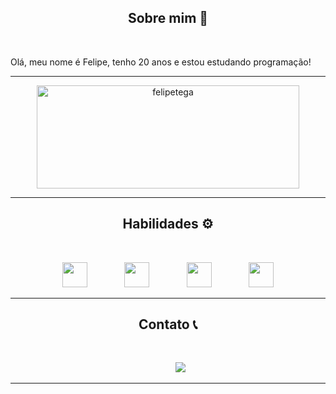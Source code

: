 <h2 align="center">Sobre mim 👋</h2>
<br>
<p>
    Olá, meu nome é Felipe, tenho 20 anos e estou estudando programação!
</p>
<hr>
<p align="center">
    <img src="https://github-readme-stats.vercel.app/api?username=felipetega&show_icons=true&theme=radical" alt="felipetega" height="165" width="420"/>
</p>
<hr>
<h2 align="center">Habilidades &#9881;&#65039;</h2>
<br>
<p align="center">
    <img height="40" src="https://devicons.railway.app/i/python.svg">
    &nbsp;&nbsp;&nbsp;&nbsp;&nbsp;&nbsp;&nbsp;&nbsp;&nbsp;&nbsp;&nbsp;&nbsp;&nbsp;
    <img height="40" src="https://devicons.railway.app/i/javascript.svg">
    &nbsp;&nbsp;&nbsp;&nbsp;&nbsp;&nbsp;&nbsp;&nbsp;&nbsp;&nbsp;&nbsp;&nbsp;&nbsp;
    <img height="40" src="https://devicons.railway.app/i/html5.svg">
    &nbsp;&nbsp;&nbsp;&nbsp;&nbsp;&nbsp;&nbsp;&nbsp;&nbsp;&nbsp;&nbsp;&nbsp;&nbsp;
    <img height="40" src="https://devicons.railway.app/i/css3.svg">
</p>
<hr>
<h2 align="center">Contato &#128222;</h2>
<br>
<p align="center">
    &nbsp;&nbsp;&nbsp;&nbsp;&nbsp;&nbsp;&nbsp;&nbsp;&nbsp;
    <a href="https://www.linkedin.com/in/felipetega">
        <img src="https://img.shields.io/badge/felipetega-%230077B5.svg?&style=for-the-badge&logo=linkedin&logoColor=white&link=mailto:https://www.linkedin.com/in/felipetega/">
    </a>
</p>
<hr>




<!--
**felipetega/felipetega** is a ✨ _special_ ✨ repository because its `README.md` (this file) appears on your GitHub profile.

Here are some ideas to get you started:

- 🔭 I’m currently working on ...
- 🌱 I’m currently learning ...
- 👯 I’m looking to collaborate on ...
- 🤔 I’m looking for help with ...
- 💬 Ask me about ...
- 📫 How to reach me: ...
- 😄 Pronouns: ...
- ⚡ Fun fact: ...
-->
